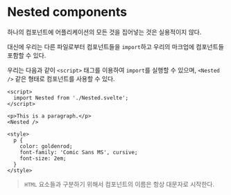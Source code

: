 # Nested components
하나의 컴포넌트에 어플리케이션의 모든 것을 집어넣는 것은 실용적이지 않다.

대신에 우리는 다른 파일로부터 컴포넌트들을 `import`하고 우리의 마크업에 컴포넌트들 포함할 수 있다.

우리는 다음과 같이 `<script>` 태그를 이용하여 `import`를 실행할 수 있으며, `<Nested />` 같은 형태로 컴포넌트를 사용할 수 있다.

```svelte
<script>
  import Nested from './Nested.svelte';
</script>

<p>This is a paragraph.</p>
<Nested />

<style>
  p {
    color: goldenrod;
    font-family: 'Comic Sans MS', cursive;
    font-size: 2em;
  }
</style>
```

> `HTML` 요소들과 구분하기 위해서 컴포넌트의 이름은 항상 대문자로 시작한다. 